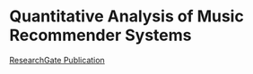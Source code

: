 # Quantitative Analysis of Music Recommender Systems

[ResearchGate Publication](https://www.researchgate.net/publication/378342260_Quantitative_Analysis_of_Music_Recommender_Systems?utm_source=twitter&rgutm_meta1=eHNsLUZESGRld3A0OTYxbW83S1Nzb0svUTV6SHZVSk1iUE1HWE11WHo4S29ET1NIcXhDNlBNQzhxRzVHenY3a0tDaCtVM1pxVVJqTjJXZWJLUVJZdytrTzFKdz0%3D)
